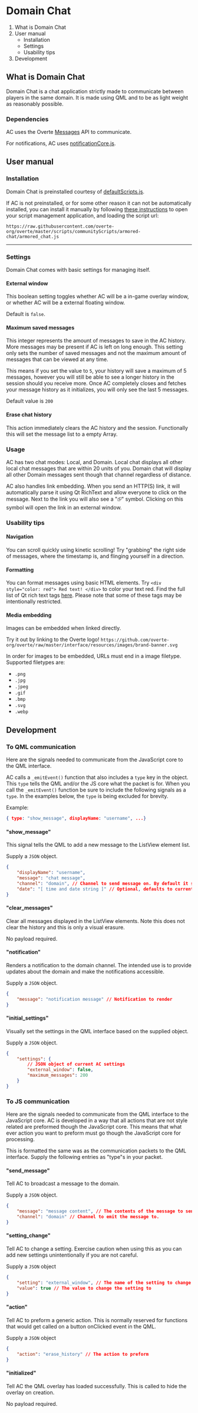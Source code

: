 # Domain Chat

1. What is Domain Chat
2. User manual
    - Installation
    - Settings
    - Usability tips
3. Development

## What is Domain Chat

Domain Chat is a chat application strictly made to communicate between players in the same domain. It is made using QML and to be as light weight as reasonably possible.

### Dependencies

AC uses the Overte [Messages](https://apidocs.overte.org/Messages.html) API to communicate.

For notifications, AC uses [notificationCore.js](https://github.com/overte-org/overte/blob/bb8bac43eadd3b20956a2ff7b0b21c28844b0f77/scripts/communityScripts/notificationCore/notificationCore.js).

## User manual

### Installation

Domain Chat is preinstalled courtesy of [defaultScripts.js](https://github.com/overte-org/overte/blob/8661e8a858663b48e8485c2cd7120dc3e2d7b87e/scripts/defaultScripts.js).

If AC is not preinstalled, or for some other reason it can not be automatically installed, you can install it manually by following [these instructions](https://github.com/overte-org/overte/blob/8661e8a858663b48e8485c2cd7120dc3e2d7b87e/scripts/defaultScripts.js) to open your script management application, and loading the script url:

```
https://raw.githubusercontent.com/overte-org/overte/master/scripts/communityScripts/armored-chat/armored_chat.js
```

---

### Settings

Domain Chat comes with basic settings for managing itself.

#### External window

This boolean setting toggles whether AC will be a in-game overlay window, or whether AC will be a external floating window.

Default is `false`.

#### Maximum saved messages

This integer represents the amount of messages to save in the AC history. More messages may be present if AC is left on long enough. This setting only sets the number of saved messages and not the maximum amount of messages that can be viewed at any time.

This means if you set the value to `5`, your history will save a maximum of 5 messages, however you will still be able to see a longer history in the session should you receive more. Once AC completely closes and fetches your message history as it initializes, you will only see the last 5 messages.

Default value is `200`

#### Erase chat history

This action immediately clears the AC history and the session. Functionally this will set the message list to a empty Array.

### Usage

AC has two chat modes: Local, and Domain. Local chat displays all other local chat messages that are within 20 units of you. Domain chat will display all other Domain messages sent though that channel regardless of distance.

AC also handles link embedding. When you send an HTTP(S) link, it will automatically parse it using Qt RichText and allow everyone to click on the message. Next to the link you will also see a "⮺" symbol. Clicking on this symbol will open the link in an external window.

### Usability tips

#### Navigation

You can scroll quickly using kinetic scrolling! Try "grabbing" the right side of messages, where the timestamp is, and flinging yourself in a direction.

#### Formatting

You can format messages using basic HTML elements. Try `<div style="color: red"> Red text! </div>` to color your text red.
Find the full list of Qt rich text tags [here](https://doc.qt.io/qt-6/richtext-html-subset.html). Please note that some of these tags may be intentionally restricted.

#### Media embedding

Images can be embedded when linked directly.

Try it out by linking to the Overte logo! `https://github.com/overte-org/overte/raw/master/interface/resources/images/brand-banner.svg`

In order for images to be embedded, URLs must end in a image filetype.
Supported filetypes are:

-   `.png`
-   `.jpg`
-   `.jpeg`
-   `.gif`
-   `.bmp`
-   `.svg`
-   `.webp`

## Development

### To QML communication

Here are the signals needed to communicate from the JavaScript core to the QML interface.

AC calls a `_emitEvent()` function that also includes a `type` key in the object. This `type` tells the QML and/or the JS core what the packet is for.
When you call the `_emitEvent()` function be sure to include the following signals as a `type`. In the examples below, the `type` is being excluded for brevity.

Example:

```json
{ type: "show_message", displayName: "username", ...}
```

#### "show_message"

This signal tells the QML to add a new message to the ListView element list.

Supply a `JSON` object.

```json
{
    "displayName": "username",
    "message": "chat message",
    "channel": "domain", // Channel to send message on. By default it should only be "domain" or "local".
    "date": "[ time and date string ]" // Optional, defaults to current time and date.
}
```

#### "clear_messages"

Clear all messages displayed in the ListView elements. Note this does not clear the history and this is only a visual erasure.

No payload required.

#### "notification"

Renders a notification to the domain channel.
The intended use is to provide updates about the domain and make the notifications accessible.

Supply a `JSON` object.

```json
{
    "message": "notification message" // Notification to render
}
```

#### "initial_settings"

Visually set the settings in the QML interface based on the supplied object.

Supply a `JSON` object.

```json
{
    "settings": {
        // JSON object of current AC settings
        "external_window": false,
        "maximum_messages": 200
    }
}
```

### To JS communication

Here are the signals needed to communicate from the QML interface to the JavaScript core. AC is developed in a way that all actions that are not style related are preformed though the JavaScript core.
This means that what ever action you want to preform must go though the JavaScript core for processing.

This is formatted the same was as the communication packets to the QML interface. Supply the following entries as "type"s in your packet.

#### "send_message"

Tell AC to broadcast a message to the domain.

Supply a `JSON` object.

```json
{
    "message": "message content", // The contents of the message to send.
    "channel": "domain" // Channel to emit the message to.
}
```

#### "setting_change"

Tell AC to change a setting. Exercise caution when using this as you can add new settings unintentionally if you are not careful.

Supply a `JSON` object

```json
{
    "setting": "external_window", // The name of the setting to change
    "value": true // The value to change the setting to
}
```

#### "action"

Tell AC to preform a generic action. This is normally reserved for functions that would get called on a button onClicked event in the QML.

Supply a `JSON` object

```json
{
    "action": "erase_history" // The action to preform
}
```

#### "initialized"

Tell AC the QML overlay has loaded successfully.
This is called to hide the overlay on creation.

No payload required.
